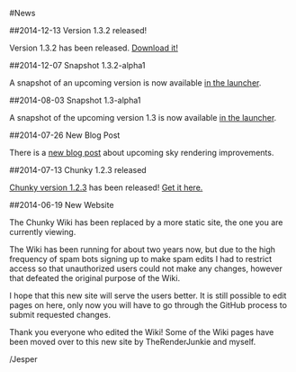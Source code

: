#News

##2014-12-13 Version 1.3.2 released!

Version 1.3.2 has been released. [Download it!][2]

##2014-12-07 Snapshot 1.3.2-alpha1

A snapshot of an upcoming version is now available [in the launcher][1].

##2014-08-03 Snapshot 1.3-alpha1

A snapshot of the upcoming version 1.3 is now available [in the
launcher][1].

##2014-07-26 New Blog Post

There is a [new blog post](http://llbit.se/?p=2190) about upcoming sky
rendering improvements.

##2014-07-13 Chunky 1.2.3 released

[Chunky version 1.2.3](/release/1.2.3/release_notes.html) has been released!
[Get it here.][2]

##2014-06-19 New Website

The Chunky Wiki has been replaced by a more static site, the one you are
currently viewing.

The Wiki has been running for about two years now, but due to the high
frequency of spam bots signing up to make spam edits I had to restrict access
so that unauthorized users could not make any changes, however that defeated
the original purpose of the Wiki.

I hope that this new site will serve the users better. It is still possible to
edit pages on here, only now you will have to go through the GitHub process to
submit requested changes.

Thank you everyone who edited the Wiki! Some of the Wiki pages have been moved
over to this new site by TheRenderJunkie and myself.

/Jesper

[1]: /snapshot.html
[2]: /download.html
